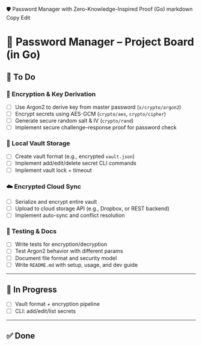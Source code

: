 🛡️ Password Manager with Zero-Knowledge-Inspired Proof (Go)
markdown
Copy
Edit
# 🔐 Password Manager – Project Board (in Go)

## 📝 To Do

### 🔑 Encryption & Key Derivation
- [ ] Use Argon2 to derive key from master password (`x/crypto/argon2`)
- [ ] Encrypt secrets using AES-GCM (`crypto/aes`, `crypto/cipher`)
- [ ] Generate secure random salt & IV (`crypto/rand`)
- [ ] Implement secure challenge–response proof for password check

### 💾 Local Vault Storage
- [ ] Create vault format (e.g., encrypted `vault.json`)
- [ ] Implement add/edit/delete secret CLI commands
- [ ] Implement vault lock + timeout

### ☁️ Encrypted Cloud Sync
- [ ] Serialize and encrypt entire vault
- [ ] Upload to cloud storage API (e.g., Dropbox, or REST backend)
- [ ] Implement auto-sync and conflict resolution

### 🧪 Testing & Docs
- [ ] Write tests for encryption/decryption
- [ ] Test Argon2 behavior with different params
- [ ] Document file format and security model
- [ ] Write `README.md` with setup, usage, and dev guide

---

## 🔧 In Progress
- [ ] Vault format + encryption pipeline
- [ ] CLI: add/edit/list secrets

---

## ✅ Done
<!-- Add completed tasks here -->
